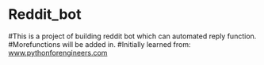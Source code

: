 # Reddit_bot
#This is a project of building reddit bot which can automated reply function. 
#Morefunctions will be added in.
#Initially learned from: www.pythonforengineers.com
